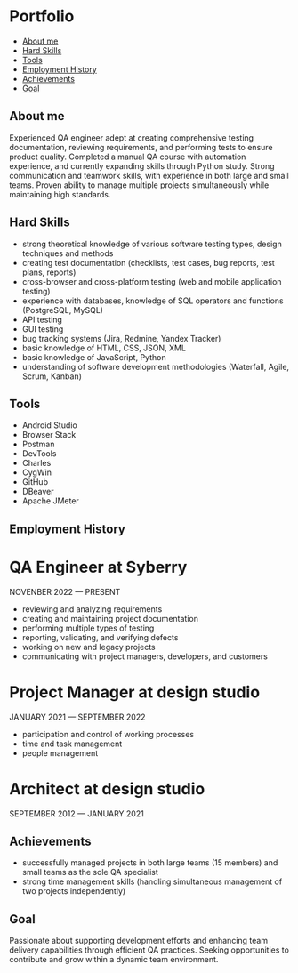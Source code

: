 # Portfolio

- [About me](#about-me)
- [Hard Skills](#hard-skills)
- [Tools](#tools)
- [Employment History](#employment-history)
- [Achievements](#achievements)
- [Goal](#goal)

## About me

Experienced QA engineer adept at creating comprehensive testing documentation, reviewing requirements, and performing tests to ensure product quality. 
Completed a manual QA course with automation experience, and currently expanding skills through Python study. Strong communication and teamwork skills, with experience in both large and small teams. Proven ability to manage multiple projects simultaneously while maintaining high standards.

## Hard Skills

- strong theoretical knowledge of various software testing types, design techniques and methods
- creating test documentation (checklists, test cases, bug reports, test plans, reports)
- cross-browser and cross-platform testing (web and mobile application testing)
- experience with databases, knowledge of SQL operators and functions (PostgreSQL, MySQL)
- API testing
- GUI testing
- bug tracking systems (Jira, Redmine, Yandex Tracker)
- basic knowledge of HTML, CSS, JSON, XML
- basic knowledge of JavaScript, Python 
- understanding of software development methodologies (Waterfall, Agile, Scrum, Kanban)

## Tools

- Android Studio 
- Browser Stack
- Postman 
- DevTools 
- Charles 
- CygWin
- GitHub
- DBeaver
- Apache JMeter

## Employment History

# QA Engineer at Syberry  
NOVENBER 2022 — PRESENT
- reviewing and analyzing requirements
- creating and maintaining project documentation
- performing multiple types of testing 
- reporting, validating, and verifying defects
- working on new and legacy projects
- communicating with project managers, developers, and customers
 
# Project Manager at design studio  
JANUARY 2021 — SEPTEMBER 2022
- participation and control of working processes
- time and task management
- people management
 
# Architect at design studio  
SEPTEMBER 2012 — JANUARY 2021

## Achievements

- successfully managed projects in both large teams (15 members) and small teams as the sole QA specialist
- strong time management skills (handling simultaneous management of two projects independently)

## Goal

Passionate about supporting development efforts and enhancing team delivery capabilities through efficient QA practices. 
Seeking opportunities to contribute and grow within a dynamic team environment.

